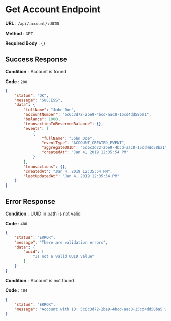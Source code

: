 # Get Account Endpoint

**URL** : `/api/account/:UUID`

**Method** : `GET`

**Required Body** : `{}`

## Success Response

**Condition** : Account is found

**Code** : `200`
```json
{
    "status": "OK",
    "message": "SUCCESS",
    "data": {
        "fullName": "John Doe",
        "accountNumber": "5c6c3d72-2be9-4bcd-aac8-15cd4dd58ba1",
        "balance": 1000,
        "transactionToReservedBalance": {},
        "events": [
            {
                "fullName": "John Doe",
                "eventType": "ACCOUNT_CREATED_EVENT",
                "aggregateUUID": "5c6c3d72-2be9-4bcd-aac8-15cd4dd58ba1",
                "createdAt": "Jan 4, 2019 12:35:54 PM"
            }
        ],
        "transactions": {},
        "createdAt": "Jan 4, 2019 12:35:54 PM",
        "lastUpdatedAt": "Jan 4, 2019 12:35:54 PM"
    }
}
```

## Error Response

**Condition** : UUID in path is not valid

**Code** : `400`
```json
{
    "status": "ERROR",
    "message": "There are validation errors",
    "data": {
        "uuid": [
            "Is not a valid UUID value"
        ]
    }
}
```

**Condition** : Account is not found

**Code** : `404`
```json
{
    "status": "ERROR",
    "message": "Account with ID: 5c6c3d72-2be9-4bcd-aac8-15cd4dd58ba5 was not found"
}
```

